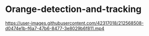 # Orange-detection-and-tracking




https://user-images.githubusercontent.com/42317018/212568508-d0474e1b-f6a7-47b6-8477-3e8029b6f811.mp4

